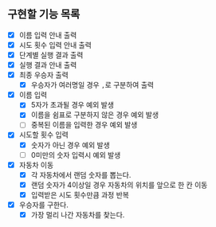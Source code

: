 ## 구현할 기능 목록

- [x] 이름 입력 안내 출력
- [x] 시도 횟수 입력 안내 출력
- [x] 단계별 실행 결과 출력
- [x] 실행 결과 안내 출력
- [x] 최종 우승자 출력
    - [x] 우승자가 여러명일 경우 `,`로 구분하여 출력
- [x] 이름 입력
    - [x] 5자가 초과될 경우 예외 발생
    - [x] 이름을 쉼표로 구분하지 않은 경우 예외 발생
    - [ ] 중복된 이름을 입력한 경우 예외 발생
- [x] 시도할 횟수 입력
    - [x] 숫자가 아닌 경우 예외 발생
    - [ ] 0미만의 숫자 입력시 예외 발생
- [x] 자동차 이동
  - [x] 각 자동차에서 랜덤 숫자를 뽑는다.
  - [x] 랜덤 숫자가 4이상일 경우 자동차의 위치를 앞으로 한 칸 이동
  - [x] 입력받은 시도 횟수만큼 과정 반복
- [x] 우승자를 구한다.
    - [x] 가장 멀리 나간 자동차를 찾는다.